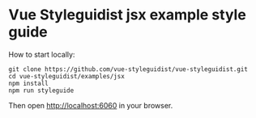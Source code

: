 # Vue Styleguidist jsx example style guide

How to start locally:

```
git clone https://github.com/vue-styleguidist/vue-styleguidist.git
cd vue-styleguidist/examples/jsx
npm install
npm run styleguide
```

Then open [http://localhost:6060](http://localhost:6060) in your browser.
